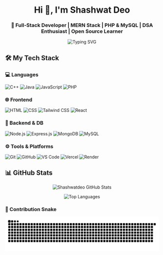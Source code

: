 <h1 align="center">Hi 👋, I'm Shashwat Deo</h1>
<h3 align="center">🚀 Full-Stack Developer | MERN Stack | PHP & MySQL | DSA Enthusiast | Open Source Learner</h3>

<p align="center">
  <img src="https://readme-typing-svg.herokuapp.com?font=Fira+Code&pause=1000&color=36BCF7&width=435&lines=React+%7C+Node+%7C+MongoDB+%7C+Tailwind+CSS;PHP+%7C+MySQL+%7C+Laravel;Problem+Solver+%7C+Code+Lover+%7C+Quick+Learner" alt="Typing SVG" />
</p>

## 🛠️ My Tech Stack

### 💻 Languages
![C++](https://img.shields.io/badge/C%2B%2B-00599C?style=flat&logo=c%2B%2B&logoColor=white)
![Java](https://img.shields.io/badge/Java-ED8B00?style=flat&logo=java&logoColor=white)
![JavaScript](https://img.shields.io/badge/JavaScript-F7DF1E?style=flat&logo=javascript&logoColor=black)
![PHP](https://img.shields.io/badge/PHP-777BB4?style=flat&logo=php&logoColor=white)

### 🌐 Frontend
![HTML](https://img.shields.io/badge/HTML5-E34F26?style=flat&logo=html5&logoColor=white)
![CSS](https://img.shields.io/badge/CSS3-1572B6?style=flat&logo=css3&logoColor=white)
![Tailwind CSS](https://img.shields.io/badge/Tailwind_CSS-38B2AC?style=flat&logo=tailwind-css&logoColor=white)
![React](https://img.shields.io/badge/React-20232A?style=flat&logo=react&logoColor=61DAFB)

### 🔧 Backend & DB
![Node.js](https://img.shields.io/badge/Node.js-339933?style=flat&logo=nodedotjs&logoColor=white)
![Express.js](https://img.shields.io/badge/Express.js-000000?style=flat&logo=express&logoColor=white)
![MongoDB](https://img.shields.io/badge/MongoDB-4EA94B?style=flat&logo=mongodb&logoColor=white)
![MySQL](https://img.shields.io/badge/MySQL-00000F?style=flat&logo=mysql&logoColor=white)

### ⚙️ Tools & Platforms
![Git](https://img.shields.io/badge/Git-F05032?style=flat&logo=git&logoColor=white)
![GitHub](https://img.shields.io/badge/GitHub-181717?style=flat&logo=github&logoColor=white)
![VS Code](https://img.shields.io/badge/VS_Code-007ACC?style=flat&logo=visual-studio-code&logoColor=white)
![Vercel](https://img.shields.io/badge/Vercel-000000?style=flat&logo=vercel&logoColor=white)
![Render](https://img.shields.io/badge/Render-46E3B7?style=flat&logo=render&logoColor=black)

## 📊 GitHub Stats

<p align="center">
  <img src="https://github-readme-stats.vercel.app/api?username=Shashwatdeo&show_icons=true&theme=tokyonight" alt="Shashwatdeo GitHub Stats" />
</p>

<p align="center">
  <img src="https://github-readme-stats.vercel.app/api/top-langs/?username=Shashwatdeo&layout=compact&theme=tokyonight&hide=css" alt="Top Languages" />
</p>

### 🐍 Contribution Snake

![snake gif](https://raw.githubusercontent.com/Shashwatdeo/Shashwatdeo/output/github-contribution-grid-snake.svg)




